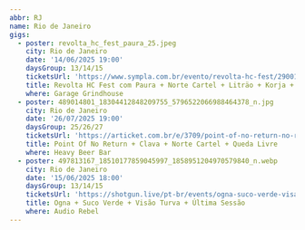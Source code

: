 ```yaml
---
abbr: RJ
name: Rio de Janeiro
gigs:
  - poster: revolta_hc_fest_paura_25.jpeg
    city: Rio de Janeiro
    date: '14/06/2025 19:00'
    daysGroup: 13/14/15
    ticketsUrl: 'https://www.sympla.com.br/evento/revolta-hc-fest/2900163'
    title: Revolta HC Fest com Paura + Norte Cartel + Liträo + Korja + Fårdo
    where: Garage Grindhouse
  - poster: 489014801_18304412848209755_5796522066988464378_n.jpg
    city: Rio de Janeiro
    date: '26/07/2025 19:00'
    daysGroup: 25/26/27
    ticketsUrl: 'https://articket.com.br/e/3709/point-of-no-return-no-rio-de-janeiro'
    title: Point Of No Return + Clava + Norte Cartel + Queda Livre
    where: Heavy Beer Bar
  - poster: 497813167_18510177859045997_1858951204970579840_n.webp
    city: Rio de Janeiro
    date: '15/06/2025 18:00'
    daysGroup: 13/14/15
    ticketsUrl: 'https://shotgun.live/pt-br/events/ogna-suco-verde-visao-turva-ultima-sessao'
    title: Ogna + Suco Verde + Visão Turva + Última Sessão
    where: Audio Rebel
---
```


